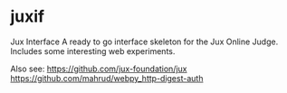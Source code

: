juxif
=====

Jux Interface
A ready to go interface skeleton for the Jux Online Judge.
Includes some interesting web experiments.

Also see:
https://github.com/jux-foundation/jux
https://github.com/mahrud/webpy_http-digest-auth
